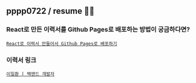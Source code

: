 ## pppp0722 / resume 👨‍💻

### React로 만든 이력서를 Github Pages로 배포하는 방법이 궁금하다면?

[`React로 이력서 만들어서 Github Pages로 배포하기`](https://velog.io/@pppp0722/React%EB%A1%9C-%EC%9D%B4%EB%A0%A5%EC%84%9C-%EB%A7%8C%EB%93%A4%EC%96%B4%EC%84%9C-Github-Pages%EB%A1%9C-%EB%B0%B0%ED%8F%AC%ED%95%98%EA%B8%B0)

### 이력서 링크

[`이일환 | 백엔드 개발자`](https://pppp0722.github.io/resume/)
